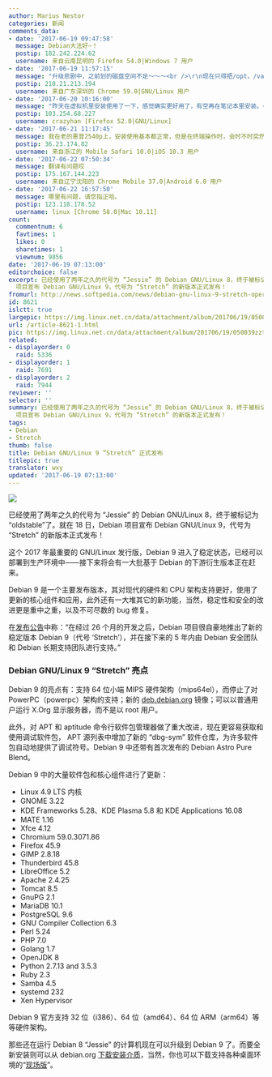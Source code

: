 ```yaml
---
author: Marius Nestor
categories: 新闻
comments_data:
- date: '2017-06-19 09:47:58'
  message: Debian大法好~！
  postip: 182.242.224.62
  username: 来自云南昆明的 Firefox 54.0|Windows 7 用户
- date: '2017-06-19 11:57:15'
  message: "升级悲剧中，之前划的磁盘空间不足～～～<br />\r\n现在只得把/opt，/var/cache等目录挪走，再链接过去。"
  postip: 210.21.213.194
  username: 来自广东深圳的 Chrome 59.0|GNU/Linux 用户
- date: '2017-06-20 10:16:00'
  message: "昨天在虚拟机里安装使用了一下，感觉确实更好用了，有空再在笔记本里安装。<br />\r\nDebian 大法好。"
  postip: 103.254.68.227
  username: crazyhan [Firefox 52.0|GNU/Linux]
- date: '2017-06-21 11:17:45'
  message: 我在老的惠普2540p上，安装使用基本都正常，但是在终端操作时，会时不时突然黑屏关机，重装后还是如此，不晓得咋弄了
  postip: 36.23.174.82
  username: 来自浙江的 Mobile Safari 10.0|iOS 10.3 用户
- date: '2017-06-22 07:50:34'
  message: 翻译有问题哎
  postip: 175.167.144.223
  username: 来自辽宁沈阳的 Chrome Mobile 37.0|Android 6.0 用户
- date: '2017-06-22 16:57:50'
  message: 哪里有问题，请您指正哈。
  postip: 123.118.178.52
  username: linux [Chrome 58.0|Mac 10.11]
count:
  commentnum: 6
  favtimes: 1
  likes: 0
  sharetimes: 1
  viewnum: 9856
date: '2017-06-19 07:13:00'
editorchoice: false
excerpt: 已经使用了两年之久的代号为 “Jessie” 的 Debian GNU/Linux 8，终于被标记为 “oldstable”了。就在 18 日，Debian
  项目宣布 Debian GNU/Linux 9，代号为 “Stretch” 的新版本正式发布！
fromurl: http://news.softpedia.com/news/debian-gnu-linux-9-stretch-operating-system-officially-released-download-now-516521.shtml
id: 8621
islctt: true
largepic: https://img.linux.net.cn/data/attachment/album/201706/19/050039zztd47ede4611bjt.jpg
url: /article-8621-1.html
pic: https://img.linux.net.cn/data/attachment/album/201706/19/050039zztd47ede4611bjt.jpg.thumb.jpg
related:
- displayorder: 0
  raid: 5336
- displayorder: 1
  raid: 7691
- displayorder: 2
  raid: 7944
reviewer: ''
selector: ''
summary: 已经使用了两年之久的代号为 “Jessie” 的 Debian GNU/Linux 8，终于被标记为 “oldstable”了。就在 18 日，Debian
  项目宣布 Debian GNU/Linux 9，代号为 “Stretch” 的新版本正式发布！
tags:
- Debian
- Stretch
thumb: false
title: Debian GNU/Linux 9 “Stretch” 正式发布
titlepic: true
translator: wxy
updated: '2017-06-19 07:13:00'
---
```


![](https://img.linux.net.cn/data/attachment/album/201706/19/050039zztd47ede4611bjt.jpg)


已经使用了两年之久的代号为 “Jessie” 的 Debian GNU/Linux 8，终于被标记为 “oldstable”了。就在 18 日，Debian 项目宣布 Debian GNU/Linux 9，代号为 “Stretch” 的新版本正式发布！


这个 2017 年最重要的 GNU/Linux 发行版，Debian 9 进入了稳定状态，已经可以部署到生产环境中——接下来将会有一大批基于 Debian 的下游衍生版本正在赶来。


Debian 9 是一个主要发布版本，其对现代的硬件和 CPU 架构支持更好，使用了更新的核心组件和应用，此外还有一大堆其它的新功能，当然，稳定性和安全的改进更是重中之重，以及不可尽数的 bug 修复。


在[发布公告](https://www.debian.org/News/2017/20170617)中称：“在经过 26 个月的开发之后，Debian 项目很自豪地推出了新的稳定版本 Debian 9（代号 ‘Stretch’），并在接下来的 5 年内由 Debian 安全团队和 Debian 长期支持团队进行支持。”


### Debian GNU/Linux 9 “Stretch” 亮点


Debian 9 的亮点有：支持 64 位小端 MIPS 硬件架构（mips64el），而停止了对 PowerPC（powerpc）架构的支持；新的 [deb.debian.org](http://deb.debian.org/) 镜像；可以以普通用户运行 X.Org 显示服务器，而不是以 root 用户。


此外，对 APT 和 aptitude 命令行软件包管理器做了重大改进，现在更容易获取和使用调试软件包， APT 源列表中增加了新的 “dbg-sym” 软件仓库，为许多软件包自动地提供了调试符号。Debian 9 中还带有首次发布的 Debian Astro Pure Blend。


Debian 9 中的大量软件包和核心组件进行了更新：


* Linux 4.9 LTS 内核
* GNOME 3.22
* KDE Frameworks 5.28、KDE Plasma 5.8 和 KDE Applications 16.08
* MATE 1.16
* Xfce 4.12
* Chromium 59.0.3071.86
* Firefox 45.9
* GIMP 2.8.18
* Thunderbird 45.8
* LibreOffice 5.2
* Apache 2.4.25
* Tomcat 8.5
* GnuPG 2.1
* MariaDB 10.1
* PostgreSQL 9.6
* GNU Compiler Collection 6.3
* Perl 5.24
* PHP 7.0
* Golang 1.7
* OpenJDK 8
* Python 2.7.13 and 3.5.3
* Ruby 2.3
* Samba 4.5
* systemd 232
* Xen Hypervisor


Debian 9 官方支持 32 位（i386）、64 位（amd64）、64 位 ARM（arm64）等等硬件架构。


那些还在运行 Debian 8 “Jessie” 的计算机现在可以升级到 Debian 9 了。而要全新安装则可以从 debian.org [下载安装介质](https://www.debian.org/distrib/netinst.en.html)，当然，你也可以下载支持各种桌面环境的“[现场版](https://www.debian.org/CD/live/)”。